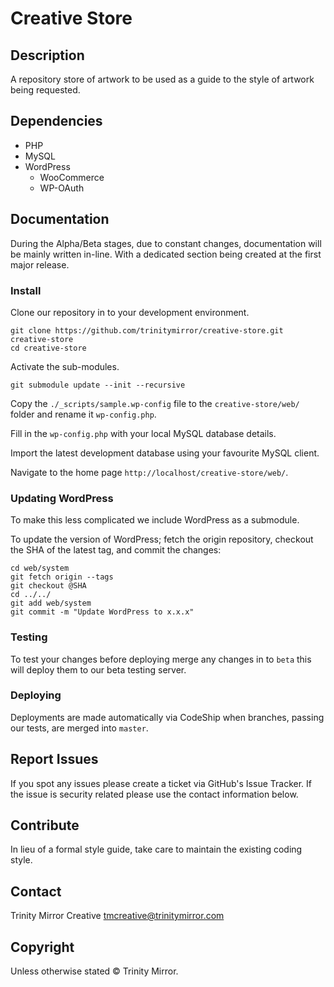 # Creative Store

## Description

A repository store of artwork to be used as a guide to the style
of artwork being requested.

## Dependencies

- PHP
- MySQL
- WordPress
  - WooCommerce
  - WP-OAuth

## Documentation

During the Alpha/Beta stages, due to constant changes, documentation
will be mainly written in-line. With a dedicated section being created
at the first major release.

### Install

Clone our repository in to your development environment.

```
git clone https://github.com/trinitymirror/creative-store.git creative-store
cd creative-store
```

Activate the sub-modules.

```
git submodule update --init --recursive
```

Copy the `./_scripts/sample.wp-config` file to the `creative-store/web/` folder and rename it `wp-config.php`.

Fill in the `wp-config.php` with your local MySQL database details.

Import the latest development database using your favourite MySQL client.

Navigate to the home page `http://localhost/creative-store/web/`.

### Updating WordPress

To make this less complicated we include WordPress as a submodule.

To update the version of WordPress; fetch the origin repository, checkout the SHA of the latest tag, and commit the changes:

```
cd web/system
git fetch origin --tags
git checkout @SHA
cd ../../
git add web/system
git commit -m "Update WordPress to x.x.x"
```
### Testing

To test your changes before deploying merge any changes in to `beta` this will deploy them to our beta testing server.

### Deploying

Deployments are made automatically via CodeShip when branches, passing our tests, are merged into `master`.

## Report Issues

If you spot any issues please create a ticket via GitHub's Issue
Tracker. If the issue is security related please use the contact
information below.

## Contribute

In lieu of a formal style guide, take care to maintain the existing
coding style.

## Contact

Trinity Mirror Creative
[tmcreative@trinitymirror.com](tmcreative@trinitymirror.com)

## Copyright

Unless otherwise stated © Trinity Mirror.
